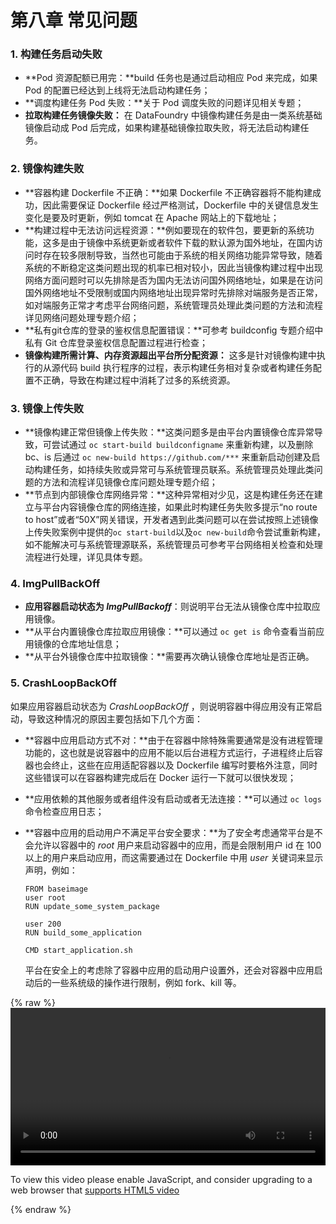 # 第八章 常见问题

### 1. 构建任务启动失败

* **Pod 资源配额已用完：**build 任务也是通过启动相应 Pod 来完成，如果 Pod 的配置已经达到上线将无法启动构建任务；
* **调度构建任务 Pod 失败：**关于 Pod 调度失败的问题详见相关专题；
* **拉取构建任务镜像失败：** 在 DataFoundry 中镜像构建任务是由一类系统基础镜像启动成 Pod 后完成，如果构建基础镜像拉取失败，将无法启动构建任务。

### 2. 镜像构建失败

* **容器构建 Dockerfile 不正确：**如果 Dockerfile 不正确容器将不能构建成功，因此需要保证 Dockerfile 经过严格测试，Dockerfile 中的关键信息发生变化是要及时更新，例如 tomcat 在 Apache 网站上的下载地址；
* **构建过程中无法访问远程资源：**例如要现在的软件包，要更新的系统功能，这多是由于镜像中系统更新或者软件下载的默认源为国外地址，在国内访问时存在较多限制导致，当然也可能由于系统的相关网络功能异常导致，随着系统的不断稳定这类问题出现的机率已相对较小，因此当镜像构建过程中出现网络方面问题时可以先排除是否为国内无法访问国外网络地址，如果是在访问国外网络地址不受限制或国内网络地址出现异常时先排除对端服务是否正常，如对端服务正常才考虑平台网络问题，系统管理员处理此类问题的方法和流程详见网络问题处理专题介绍；
* **私有git仓库的登录的鉴权信息配置错误：**可参考 buildconfig 专题介绍中私有 Git 仓库登录鉴权信息配置过程进行检查；
* **镜像构建所需计算、内存资源超出平台所分配资源：** 这多是针对镜像构建中执行的从源代码 build 执行程序的过程，表示构建任务相对复杂或者构建任务配置不正确，导致在构建过程中消耗了过多的系统资源。

### 3. 镜像上传失败

* **镜像构建正常但镜像上传失败：**这类问题多是由平台内置镜像仓库异常导致，可尝试通过 `oc start-build buildconfigname` 来重新构建，以及删除 bc、is 后通过 `oc new-build https://github.com/***` 来重新启动创建及启动构建任务，如持续失败或异常可与系统管理员联系。系统管理员处理此类问题的方法和流程详见镜像仓库问题处理专题介绍；
* **节点到内部镜像仓库网络异常：**这种异常相对少见，这是构建任务还在建立与平台内容镜像仓库的网络连接，如果此时构建任务失败多提示“no route to host”或者“50X”网关错误，开发者遇到此类问题可以在尝试按照上述镜像上传失败案例中提供的`oc start-build`以及`oc new-build`命令尝试重新构建，如不能解决可与系统管理源联系，系统管理员可参考平台网络相关检查和处理流程进行处理，详见具体专题。

### 4. ImgPullBackOff

* **应用容器启动状态为 _ImgPullBackoff_**：则说明平台无法从镜像仓库中拉取应用镜像。
* **从平台内置镜像仓库拉取应用镜像：**可以通过 `oc get is` 命令查看当前应用镜像的仓库地址信息；
* **从平台外镜像仓库中拉取镜像：**需要再次确认镜像仓库地址是否正确。

### 5. CrashLoopBackOff

如果应用容器启动状态为 _CrashLoopBackOff_ ，则说明容器中得应用没有正常启动，导致这种情况的原因主要包括如下几个方面：

* **容器中应用启动方式不对：**由于在容器中除特殊需要通常是没有进程管理功能的，这也就是说容器中的应用不能以后台进程方式运行，子进程终止后容器也会终止，这些在应用适配容器以及 Dockerfile 编写时要格外注意，同时这些错误可以在容器构建完成后在 Docker 运行一下就可以很快发现；
* **应用依赖的其他服务或者组件没有启动或者无法连接：**可以通过  `oc logs`  命令检查应用日志；
* **容器中应用的启动用户不满足平台安全要求：**为了安全考虑通常平台是不会允许以容器中的 _root_ 用户来启动容器中的应用，而是会限制用户 id 在 100 以上的用户来启动应用，而这需要通过在 Dockerfile 中用 _user_ 关键词来显示声明，例如：

  ```
  FROM baseimage
  user root
  RUN update_some_system_package

  user 200
  RUN build_some_application

  CMD start_application.sh
  ```

    平台在安全上的考虑除了容器中应用的启动用户设置外，还会对容器中应用启动后的一些系统级的操作进行限制，例如 fork、kill 等。



{% raw %}
<video id="my-video" class="video-js" controls preload="auto" width="100%" data-setup='{"aspectRatio":"16:9"}'>
  <source src="https://s3.cn-north-1.amazonaws.com.cn/shipingjiaoben/ldp-video.mp4" type='video/mp4' >
  <p class="vjs-no-js">
    To view this video please enable JavaScript, and consider upgrading to a web browser that
    <a href="http://videojs.com/html5-video-support/" target="_blank">supports HTML5 video</a>
  </p>
</video>
{% endraw %}

